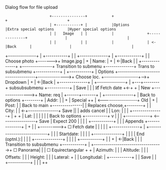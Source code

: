 Dialog flow for file upload

                        +---------------+           +                                                +                           +
                        | +-----------+ |           |Options                                         |Extra special options      |Hyper special options
                        | |   Image   | |           |               +--------------+                 |                           |
                        | |           | |           |               | <-|Back      |                 |                           |
+--------------+        | +-----------+ |           |               +--------------+                 |   +------------+          |
| Choose photo +------->+ Image.jpg     |           +               | Name:        |                 +   | <-|Back    |          |
+--------------+        +---------------+   Transition to submenu   +--------------+ Trans to subsubmenu +------------+          |     +-----------+
| Options      +------------------------------------+-------------->+ Choose loc.  +-----------------+-->+ Dropdown   |          +     | <-|Back   |
+--------------+                                    |               +--------------+                 |   +---+--------+ subsubsubmenu  +-----------+
| Save         |                                    |               | 🗹 Fetch date +<-+              +       | New    +--------------->+ Name: req |
+------+-------+                                    |               +--------------+  |      Back to options +--------+                | Addr:     |
       |                                            +               | Special      ++ |    <-----------------+ Old    |          +     | Post:     |
       |                                            Back to main    +---------------| |      Replaces choose,+--------+          |     | City:     |
       |                                          <-+---------------+ Save         || |      adds cancel                         |     | Lon:      |
       |                                            |               +---------------+ |              +                           +     | Lat:      |
       |                                            |                               | |              |                 Back to options +-----------+
       v                                            |                               | |              +------------+  <-----------------+ Save      |
   Expect 200                                       |                               | |                           |                    +-----------+
                                                    |                               | | Appends  +--------------+ |              +
                                                    |                               | +--------->+ ☐ Fetch date | |              |
                                                    |                               |            +--------------+ |              +---------------------------+
                                                    |                               |            | Startdate:   | |
                                                    |                               |            +--------------+ |
                                                    |                               |            | End (optnl.):| |
                                                    |                               |            +--------------+ |
                                                    |                               |                             |     +-----------+
                                                    |                               |                             +     | <-|Back   |
                                                    |                               |   Transition to subsubmenu        +-----------+
                                                    |                               +---------------------------------->+ ☐ Panorama|
                                                    |                                                                   | ☐ Equirectangular
                                                    +                                                             +     | Azimuth:  |
                                                                                                                  |     | Altitude: |
                                                                                                                  |     | Offsets:  |
                                                                                                                  |     |  Height:  |
                                                                                                                  |     |  Lateral: +
                                                                                                                  |     |  Longitudal:
                                                                                                                  |     +-----------+
                                                                                                                  |     | Save      |
                                                                                                                  |     +-----------+
                                                                                                                  |
                                                                                                                  |
                                                                                                                  |
                                                                                                                  ++
